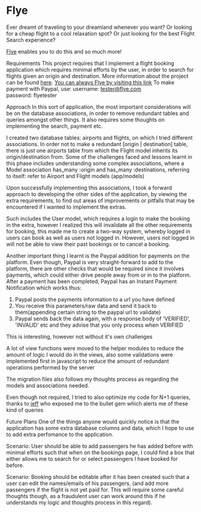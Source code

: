 <h1> Flye </h1>
<p>Ever dreamt of traveling to your dreamland whenever you want?</b>
Or looking for a cheap flight to a cool relaxation spot?</b>
Or just looking for the best Flight Search experience?</b>
</p>
<a href="https://flye.herokuapp.com">Flye</a> enables you to do this and so much more!

Requirements
This project requires that I implement a flight booking application which requires minimal efforts by the user, in order to search for flights given an origin and destination.
More information about the project can be found <a href="/requirements.md">here</a>.
<a href="https://flye.herokuapp.com">You can always Flye by visiting this link</a>
To make payment with Paypal, use: 
username: tester@flye.com <br>
password: flyetester

Approach
In this sort of application, the most important considerations will be on the database associations, in order to remove redundant tables and queries amongst other things.
It also requires some thoughts on implementing the search, payment etc.

I created two database tables: airports and flights, on which I tried different associations.
In order not to make a redundant [origin | destination] table, there is just one airports table from which the Flight model inherits its origin/destination from.
Some of the challenges faced and lessons learnt in this phase includes understanding some complex associations, where a Model association has_many :origin and has_many :destinations, referring to itself: refer to Airport and Flight models (app/models)

Upon successfully implementing this associations, I took a forward approach to developing the other sides of the application, by viewing the extra requirements, to find out areas of improvements or pitfalls that may be encountered if I wanted to implement the extras.

Such includes the User model, which requires a login to make the booking in the extra, however I realized this will invalidate all the other requirements for booking, this made me to create a two-way system, whereby logged in users can book as well as users not logged in. However, users not logged in will not be able to view their past bookings or to cancel a booking.

Another important thing I learnt is the Paypal addition for payments on the platform. Even though, Paypal is very straight-forward to add to the platform, there are other checks that would be required since it involves payments, which could either drive people away from or in to the platform.
After a payment has been completed, Paypal has an Instant Payment Notification which works thus:
1. Paypal posts the payments information to a url you have defined
2. You receive this parameters/raw data and send it back to them(appending certain string to the paypal url to validate)
3. Paypal sends back the data again, with a response.body of 'VERIFIED', 'INVALID' etc and they advise that you only process when VERIFIED

This is interesting, however not without it's own challenges

A lot of view functions were moved to the helper modules to reduce the amount of logic I would do in the views, also some validations were implemented first in javascript to reduce the amount of redundant operations performed by the server

The migration files also follows my thoughts process as regarding the models and associations needed.

Even though not required, I tried to also optimize my code for N+1 queries, thanks to <a href="http://github.com/jwan622">jeff</a> who exposed me to the bullet gem which alerts me of these kind of queries

Future Plans
One of the things anyone would quickly notice is that the application has some extra database columns and data, which I hope to use to add extra perfomance to the application.

Scenario: User should be able to add passengers he has added before with minimal efforts
such that when on the bookings page, I could find a box that either allows me to search for or select passengers I have booked for before.

Scenario: Booking should be editable after it has been created
such that a user can edit the names/emails of his passengers, (and add more passengers if the flight is not yet paid for. This will require some careful thoughts though, as a fraudulent user can work around this if he understands my logic and thoughts process in this regard).
